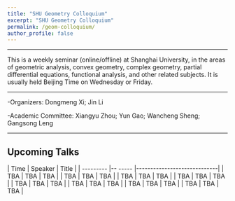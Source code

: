 ```yaml
---
title: "SHU Geometry Colloquium"
excerpt: "SHU Geometry Colloquium"
permalink: /geom-colloquium/
author_profile: false
---
```




<hr>

This is a weekly seminar (online/offline) at Shanghai University, in the areas of geometric analysis, convex geometry, complex geometry, partial differential equations, functional analysis, and other related subjects.  It is usually held Beijing Time on Wednesday or Friday.

<hr>

-Organizers: Dongmeng Xi; Jin Li

-Academic Committee: Xiangyu Zhou; Yun Gao; Wancheng Sheng; Gangsong Leng

<hr>

## Upcoming Talks

| Time  | Speaker |         Title          |
| --------- |-- ----- |-----------------------------|
| TBA      | TBA    | TBA    |
| TBA   | TBA        | TBA    |
| TBA      | TBA    | TBA    |
| TBA   | TBA        | TBA    |
| TBA      | TBA    | TBA    |
| TBA   | TBA        | TBA    |
| TBA      | TBA    | TBA    |
| TBA   | TBA        | TBA    |


